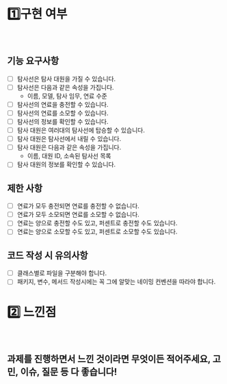 # 1️⃣구현 여부

<br>

## 기능 요구사항
- [ ] 탐사선은 탐사 대원을 가질 수 있습니다.
- [ ] 탐사선은 다음과 같은 속성을 가집니다.
  - 이름, 모델, 탐사 임무, 연료 수준
- [ ] 탐사선의 연료을 충전할 수 있습니다.
- [ ] 탐사선의 연료를 소모할 수 있습니다.
- [ ] 탐사선의 정보를 확인할 수 있습니다.
- [ ] 탐사 대원은 여러대의 탐사선에 탑승할 수 있습니다.
- [ ] 탐사 대원은 탐사선에서 내릴 수 있습니다.
- [ ] 탐사 대원은 다음과 같은 속성을 가집니다.
  - 이름, 대원 ID, 소속된 탐사선 목록
- [ ] 탐사 대원의 정보를 확인할 수 있습니다.

## 제한 사항
- [ ] 연료가 모두 충전되면 연료를 충전할 수 없습니다.
- [ ] 연료가 모두 소모되면 연료를 소모할 수 없습니다.
- [ ] 연료는 양으로 충전할 수도 있고, 퍼센트로 충전할 수도 있습니다.
- [ ] 연료는 양으로 소모할 수도 있고, 퍼센트로 소모할 수도 있습니다.

## 코드 작성 시 유의사항
- [ ] 클래스별로 파일을 구분해야 합니다.
- [ ] 패키지, 변수, 메서드 작성시에는 꼭 그에 알맞는 네이밍 컨벤션을 따라야 합니다.

# 2️⃣ 느낀점

<br>

## 과제를 진행하면서 느낀 것이라면 무엇이든 적어주세요, 고민, 이슈, 질문 등 다 좋습니다!